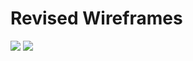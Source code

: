 # Revised Wireframes
![](https://alycaito.github.io/portfolio/wireframe1.png)
![](https://alycaito.github.io/portfolio/wireframe2.png)

